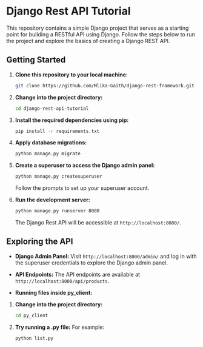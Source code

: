 # Django Rest API Tutorial

This repository contains a simple Django project that serves as a starting point for building a RESTful API using Django. Follow the steps below to run the project and explore the basics of creating a Django REST API.

## Getting Started

1. **Clone this repository to your local machine:**

    ```bash
    git clone https://github.com/Mlika-Gaith/django-rest-framework.git
    ```

2. **Change into the project directory:**

    ```bash
    cd django-rest-api-tutorial
    ```

3. **Install the required dependencies using pip:**

    ```bash
    pip install -r requirements.txt
    ```

4. **Apply database migrations:**

    ```bash
    python manage.py migrate
    ```

5. **Create a superuser to access the Django admin panel:**

    ```bash
    python manage.py createsuperuser
    ```

    Follow the prompts to set up your superuser account.

6. **Run the development server:**

    ```bash
    python manage.py runserver 8080
    ```

    The Django Rest API will be accessible at `http://localhost:8080/`.

## Exploring the API

- **Django Admin Panel:** Visit `http://localhost:8000/admin/` and log in with the superuser credentials to explore the Django admin panel.

- **API Endpoints:** The API endpoints are available at `http://localhost:8000/api/products`.

- **Running files inside py_client:**

1. **Change into the project directory:**

    ```bash
    cd py_client
    ```
2. **Try running a .py file:**
    For example:
    ```bash
   python list.py
    ```

